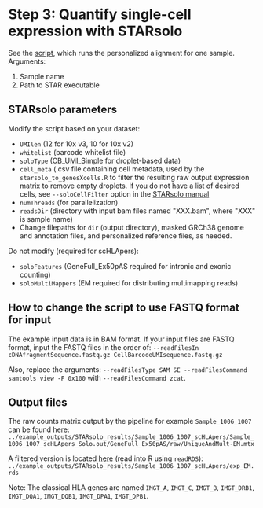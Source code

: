 # Step 3: Quantify single-cell expression with STARsolo

See the [script](Run_STARsolo_scHLApers_BAMinput.sh), which runs the personalized alignment for one sample. 
Arguments:
1. Sample name
2. Path to STAR executable

## STARsolo parameters

Modify the script based on your dataset:
- `UMIlen` (12 for 10x v3, 10 for 10x v2)
- `whitelist` (barcode whitelist file)
- `soloType` (CB_UMI_Simple for droplet-based data)
- `cell_meta` (.csv file containing cell metadata, used by the `starsolo_to_genesXcells.R` to filter the resulting raw output expression matrix to remove empty droplets. If you do not have a list of desired cells, see `--soloCellFilter` option in the [STARsolo manual](https://github.com/alexdobin/STAR/blob/master/doc/STARmanual.pdf)
- `numThreads` (for parallelization)
- `readsDir` (directory with input bam files named "XXX.bam", where "XXX" is sample name)
- Change filepaths for `dir` (output directory), masked GRCh38 genome and annotation files, and personalized reference files, as needed.

Do not modify (required for scHLApers):
- `soloFeatures` (GeneFull_Ex50pAS required for intronic and exonic counting)
- `soloMultiMappers` (EM required for distributing multimapping reads)

## How to change the script to use FASTQ format for input

The example input data is in BAM format. If your input files are FASTQ format, input the FASTQ files in the order of:
`--readFilesIn cDNAfragmentSequence.fastq.gz CellBarcodeUMIsequence.fastq.gz`

Also, replace the arguments:
`--readFilesType SAM SE --readFilesCommand samtools view -F 0x100` with `--readFilesCommand zcat`.

## Output files

The raw counts matrix output by the pipeline for example `Sample_1006_1007` can be found [here](../example_outputs/STARsolo_results/Sample_1006_1007_scHLApers/Sample_1006_1007_scHLApers_Solo.out/GeneFull_Ex50pAS/raw/UniqueAndMult-EM.mtx):
`../example_outputs/STARsolo_results/Sample_1006_1007_scHLApers/Sample_1006_1007_scHLApers_Solo.out/GeneFull_Ex50pAS/raw/UniqueAndMult-EM.mtx`

A filtered version is located [here](../example_outputs/STARsolo_results/Sample_1006_1007_scHLApers/exp_EM.rds) (read into R using `readRDS`):
`../example_outputs/STARsolo_results/Sample_1006_1007_scHLApers/exp_EM.rds`

Note: The classical HLA genes are named `IMGT_A`, `IMGT_C`, `IMGT_B`, `IMGT_DRB1`, `IMGT_DQA1`, `IMGT_DQB1`, `IMGT_DPA1`, `IMGT_DPB1`.